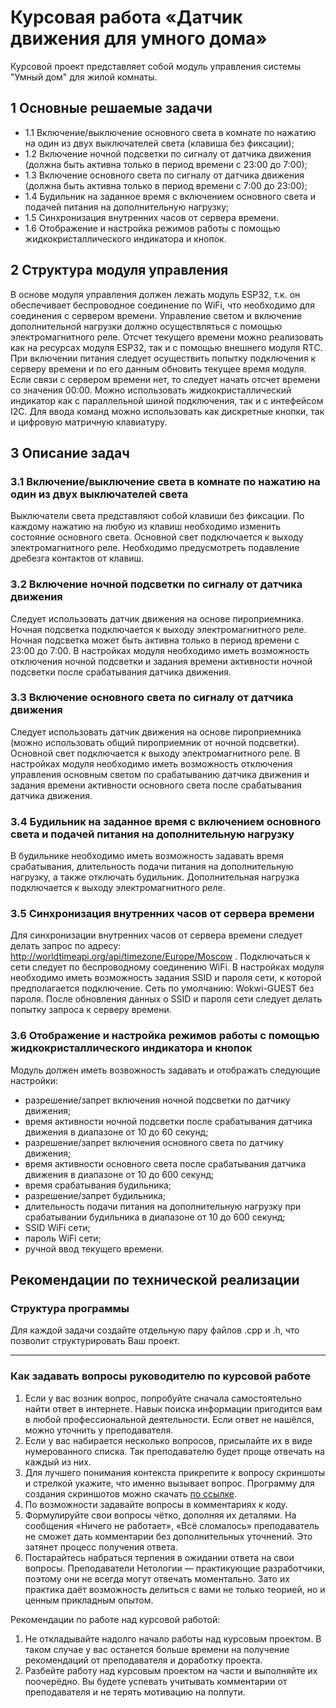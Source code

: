 # Курсовая работа «Датчик движения для умного дома»

Курсовой проект представляет собой модуль управления системы "Умный дом" для жилой комнаты.

## 1 Основные решаемые задачи

+ 1.1 Включение/выключение основного света в комнате по нажатию на один из двух выключателей света (клавиша без фиксации);
+ 1.2 Включение ночной подсветки по сигналу от датчика движения (должна быть активна только в период времени с 23:00 до 7:00);
+ 1.3 Включение основного света по сигналу от датчика движения (должна быть активна только в период времени с 7:00 до 23:00);
+ 1.4 Будильник на заданное время с включением основного света и подачей питания на дополнительную нагрузку;
+ 1.5 Синхронизация внутренних часов от сервера времени.
+ 1.6 Отображение и настройка режимов работы с помощью жидкокристаллического индикатора и кнопок.

## 2 Структура модуля управления

В основе модуля управления должен лежать модуль ESP32, т.к. он обеспечивает беспроводное соединение по WiFi, что необходимо для соединения с сервером времени.
Управление светом и включение дополнительной нагрузки должно осуществляться с помощью электромагнитного реле.
Отсчет текущего времени можно реализовать как на ресурсах модуля ESP32, так и с помощью внешнего модуля RTС.
При включении питания следует осуществить попытку подключения к серверу времени и по его данным обновить текущее время модуля. Если связи с сервером времени нет, то следует начать отсчет времени со значения 00:00.
Можно использовать жидкокристаллический индикатор как с параллельной шиной подключения, так и с интефейсом I2C.
Для ввода команд можно использовать как дискретные кнопки, так и цифровую матричную клавиатуру.

## 3 Описание задач

### 3.1 Включение/выключение света в комнате по нажатию на один из двух выключателей света

Выключатели света представляют собой клавиши без фиксации. По каждому нажатию на любую из клавиш 
необходимо изменить состояние основного света. 
Основной свет подключается к выходу электромагнитного реле. Необходимо предусмотреть 
подавление дребезга контактов от клавиш.

### 3.2 Включение ночной подсветки по сигналу от датчика движения

Следует использовать датчик движения на основе пироприемника. Ночная подсветка подключается 
к выходу электромагнитного реле. Ночная подсветка может быть активна только в период времени с 23:00 до 7:00.
 В настройках модуля необходимо иметь возможность отключения ночной подсветки и задания времени активности ночной подсветки после срабатывания датчика движения.

### 3.3 Включение основного света по сигналу от датчика движения

Следует использовать датчик движения на основе пироприемника (можно использовать общий пироприемник от 
ночной подсветки). Основной свет подключается к выходу электромагнитного реле. 
В настройках модуля необходимо иметь возможность отключения управления основным светом 
по срабатыванию датчика движения и задания времени активности основного света после срабатывания датчика движения.

### 3.4 Будильник на заданное время с включением основного света и подачей питания на дополнительную нагрузку

В будильнике необходимо иметь возможность задавать время срабатывания, длительность подачи питания 
на дополнительную нагрузку, а также отключать будильник. Дополнительная нагрузка подключается к выходу 
электромагнитного реле. 

### 3.5 Синхронизация внутренних часов от сервера времени

Для синхронизации внутренних часов от сервера времени следует делать запрос по адресу: 
http://worldtimeapi.org/api/timezone/Europe/Moscow . Подключаться к сети следует по беспроводному 
соединению WiFi. В настройках модуля необходимо иметь возможность задания SSID и пароля сети, 
к которой предполагается подключение. Сеть по умолчанию: Wokwi-GUEST без пароля. 
После обновления данных о SSID и пароля сети следует делать попытку запроса к серверу времени.

### 3.6 Отображение и настройка режимов работы с помощью жидкокристаллического индикатора и кнопок

Модуль должен иметь возвожность задавать и отображать следующие настройки:
+ разрешение/запрет включения ночной подсветки по датчику движения;
+ время активности ночной подсветки после срабатывания датчика движения в диапазоне от 10 до 60 секунд; 
+ разрешение/запрет включения основного света по датчику движения;
+ время активности основного света после срабатывания датчика движения в диапазоне от 10 до 600 секунд; 
+ время срабатывания будильника;
+ разрешение/запрет будильника;
+ длительность подачи питания на дополнительную нагрузку при срабатывании будильника в диапазоне от 10 до 600 секунд;
+ SSID WiFi сети;
+ пароль WiFi сети;
+ ручной ввод текущего времени.

## Рекомендации по технической реализации

### Структура программы

Для каждой задачи создайте отдельную пару файлов .cpp и .h, что позволит структурировать Ваш проект.

______

### Как задавать вопросы руководителю по курсовой работе

1. Если у вас возник вопрос, попробуйте сначала самостоятельно найти ответ в интернете. Навык поиска информации пригодится вам в любой профессиональной деятельности. Если ответ не нашёлся, можно уточнить у преподавателя.
2. Если у вас набирается несколько вопросов, присылайте их в виде нумерованного списка. Так преподавателю будет проще отвечать на каждый из них.
3. Для лучшего понимания контекста прикрепите к вопросу скриншоты и стрелкой укажите, что именно вызывает вопрос. Программу для создания скриншотов можно скачать [по ссылке](https://app.prntscr.com/ru/).
4. По возможности задавайте вопросы в комментариях к коду.
5. Формулируйте свои вопросы чётко, дополняя их деталями. На сообщения «Ничего не работает», «Всё сломалось» преподаватель не сможет дать комментарии без дополнительных уточнений. Это затянет процесс получения ответа. 
6. Постарайтесь набраться терпения в ожидании ответа на свои вопросы. Преподаватели Нетологии — практикующие разработчики, поэтому они не всегда могут отвечать моментально. Зато их практика даёт возможность делиться с вами не только теорией, но и ценным прикладным опытом.  

Рекомендации по работе над курсовой работой:

1. Не откладывайте надолго начало работы над курсовым проектом. В таком случае у вас останется больше времени на получение рекомендаций от преподавателя и доработку проекта.
2. Разбейте работу над курсовым проектом на части и выполняйте их поочерёдно. Вы будете успевать учитывать комментарии от преподавателя и не терять мотивацию на полпути. 